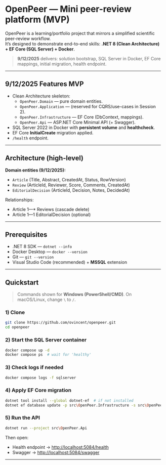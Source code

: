 ﻿# OpenPeer — Mini peer-review platform (MVP)

OpenPeer is a learning/portfolio project that mirrors a simplified scientific peer-review workflow.  
It’s designed to demonstrate end-to-end skills: **.NET 8 (Clean Architecture) + EF Core (SQL Server) + Docker**.

> **9/12/2025** delivers: solution bootstrap, SQL Server in Docker, EF Core mappings, initial migration, health endpoint.

---

## 9/12/2025 Features MVP

- Clean Architecture skeleton:
  - `OpenPeer.Domain` — pure domain entities.
  - `OpenPeer.Application` — (reserved for CQRS/use-cases in Session 2).
  - `OpenPeer.Infrastructure` — EF Core (DbContext, mappings).
  - `OpenPeer.Api` — ASP.NET Core Minimal API (+ Swagger).
- SQL Server 2022 in Docker with **persistent volume** and **healthcheck**.
- EF Core **InitialCreate** migration applied.
- `/health` endpoint.

---

## Architecture (high-level)

**Domain entities (9/12/2025):**
- `Article` (Title, Abstract, CreatedAt, Status, RowVersion)
- `Review` (ArticleId, Reviewer, Score, Comments, CreatedAt)
- `EditorialDecision` (ArticleId, Decision, Notes, DecidedAt)

Relationships:
- Article 1—* Reviews (cascade delete)
- Article 1—1 EditorialDecision (optional)

---

## Prerequisites

- .NET 8 SDK — `dotnet --info`
- Docker Desktop — `docker --version`
- Git — `git --version`
- Visual Studio Code (recommended) + **MSSQL** extension

---

## Quickstart

> Commands shown for **Windows (PowerShell/CMD)**. On macOS/Linux, change `\` to `/`.

### 1) Clone
```bash
git clone https://github.com/ovincent/openpeer.git
cd openpeer
```

### 2) Start the SQL Server container
```bash
docker compose up -d
docker compose ps  # wait for 'healthy'
```

### 3) Check logs if needed
```bash
docker compose logs -f sqlserver
```

### 4) Apply EF Core migration
```bash
dotnet tool install --global dotnet-ef  # if not installed
dotnet ef database update -p src\OpenPeer.Infrastructure -s src\OpenPeer.Api
```

### 5) Run the API
```bash
dotnet run --project src\OpenPeer.Api
```

Then open:
- Health endpoint → [http://localhost:5084/health](http://localhost:5084/health)  
- Swagger → [http://localhost:5084/swagger](http://localhost:5084/swagger)

---
